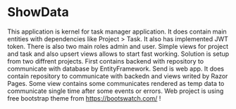 # ShowData
This application is kernel for task manager application.
It does contain main entities with dependencies like Project > Task.
It also has implemented JWT token. There is also two main roles admin and user.
Simple views for project and task  and also upsert views allows to start fast working.
Solution is setup from two diffrent projects.
First contains backend with repository to communicate with database by EntityFramework.
Send is web app. It does contain repository to communicate with backedn and views writed by Razor Pages.
Some view contains some communicates rendered as temp data to communicate single time after some events or errors.
Web project is using free bootstrap theme from https://bootswatch.com/ !
